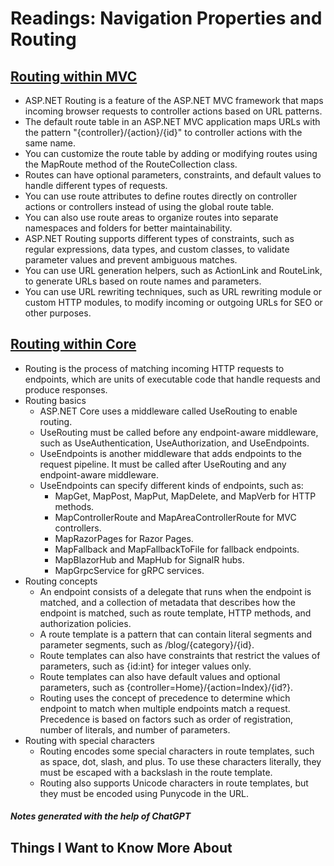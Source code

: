 # Readings: Navigation Properties and Routing

## [Routing within MVC](https://learn.microsoft.com/en-us/aspnet/mvc/overview/older-versions-1/controllers-and-routing/asp-net-mvc-routing-overview-cs)

- ASP.NET Routing is a feature of the ASP.NET MVC framework that maps incoming browser requests to controller actions based on URL patterns.
- The default route table in an ASP.NET MVC application maps URLs with the pattern "{controller}/{action}/{id}" to controller actions with the same name.
- You can customize the route table by adding or modifying routes using the MapRoute method of the RouteCollection class.
- Routes can have optional parameters, constraints, and default values to handle different types of requests.
- You can use route attributes to define routes directly on controller actions or controllers instead of using the global route table.
- You can also use route areas to organize routes into separate namespaces and folders for better maintainability.
- ASP.NET Routing supports different types of constraints, such as regular expressions, data types, and custom classes, to validate parameter values and prevent ambiguous matches.
- You can use URL generation helpers, such as ActionLink and RouteLink, to generate URLs based on route names and parameters.
- You can use URL rewriting techniques, such as URL rewriting module or custom HTTP modules, to modify incoming or outgoing URLs for SEO or other purposes.

## [Routing within Core](https://learn.microsoft.com/en-us/aspnet/core/fundamentals/routing?view=aspnetcore-3.1)

- Routing is the process of matching incoming HTTP requests to endpoints, which are units of executable code that handle requests and produce responses.
- Routing basics
    - ASP.NET Core uses a middleware called UseRouting to enable routing.
    - UseRouting must be called before any endpoint-aware middleware, such as UseAuthentication, UseAuthorization, and UseEndpoints.
    - UseEndpoints is another middleware that adds endpoints to the request pipeline. It must be called after UseRouting and any endpoint-aware middleware.
    - UseEndpoints can specify different kinds of endpoints, such as:
        - MapGet, MapPost, MapPut, MapDelete, and MapVerb for HTTP methods.
        - MapControllerRoute and MapAreaControllerRoute for MVC controllers.
        - MapRazorPages for Razor Pages.
        - MapFallback and MapFallbackToFile for fallback endpoints.
        - MapBlazorHub and MapHub for SignalR hubs.
        - MapGrpcService for gRPC services.
- Routing concepts
    - An endpoint consists of a delegate that runs when the endpoint is matched, and a collection of metadata that describes how the endpoint is matched, such as route template, HTTP methods, and authorization policies.
    - A route template is a pattern that can contain literal segments and parameter segments, such as /blog/{category}/{id}.
    - Route templates can also have constraints that restrict the values of parameters, such as {id:int} for integer values only.
    - Route templates can also have default values and optional parameters, such as {controller=Home}/{action=Index}/{id?}.
    - Routing uses the concept of precedence to determine which endpoint to match when multiple endpoints match a request. Precedence is based on factors such as order of registration, number of literals, and number of parameters.
- Routing with special characters
    - Routing encodes some special characters in route templates, such as space, dot, slash, and plus. To use these characters literally, they must be escaped with a backslash in the route template.
    - Routing also supports Unicode characters in route templates, but they must be encoded using Punycode in the URL.

##### Notes generated with the help of ChatGPT

## Things I Want to Know More About